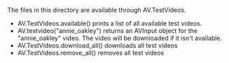 The files in this directory are available through AV.TestVideos.

* AV.TestVideos.available() prints a list of all available test videos.
* AV.testvideo("annie_oakley") returns an AVInput object for the 
  "annie_oakley" video.  The video will be downloaded if it isn't available.
* AV.TestVideos.download_all() downloads all test videos
* AV.TestVideos.remove_all() removes all test videos
